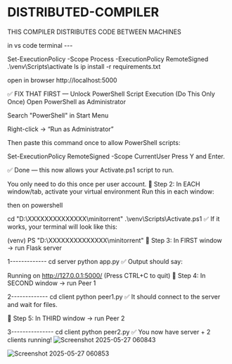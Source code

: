 # DISTRIBUTED-COMPILER
THIS COMPILER DISTRIBUTES CODE BETWEEN MACHINES 

in vs code terminal ---





Set-ExecutionPolicy -Scope Process -ExecutionPolicy RemoteSigned
.\venv\Scripts\activate
ls
ip install -r requirements.txt

open in browser         http://localhost:5000 


✅ FIX THAT FIRST — Unlock PowerShell Script Execution (Do This Only Once)
Open PowerShell as Administrator

Search "PowerShell" in Start Menu

Right-click → “Run as Administrator”

Then paste this command once to allow PowerShell scripts:



Set-ExecutionPolicy RemoteSigned -Scope CurrentUser
Press Y and Enter.

✅ Done — this now allows your Activate.ps1 script to run.

You only need to do this once per user account.
🧪 Step 2: In EACH window/tab, activate your virtual environment
Run this in each window:


then on powershell

cd "D:\XXXXXXXXXXXXXX\minitorrent"
.\venv\Scripts\Activate.ps1
✅ If it works, your terminal will look like this:


(venv) PS  "D:\XXXXXXXXXXXXXX\minitorrent"
🧪 Step 3: In FIRST window → run Flask server

1-------------
cd server
python app.py
✅ Output should say:


Running on http://127.0.0.1:5000/ (Press CTRL+C to quit)
🧪 Step 4: In SECOND window → run Peer 1

2-------------
cd client
python peer1.py
✅ It should connect to the server and wait for files.

🧪 Step 5: In THIRD window → run Peer 2

3---------------
cd client
python peer2.py
✅ You now have server + 2 clients running!
![Screenshot 2025-05-27 060843](https://github.com/user-attachments/assets/0fd9c6fe-dc8f-450f-9f64-edc83e7ab1d9)



![Screenshot 2025-05-27 060853](https://github.com/user-attachments/assets/1f5146e0-d518-48e9-8ab0-0405aded89c0)
